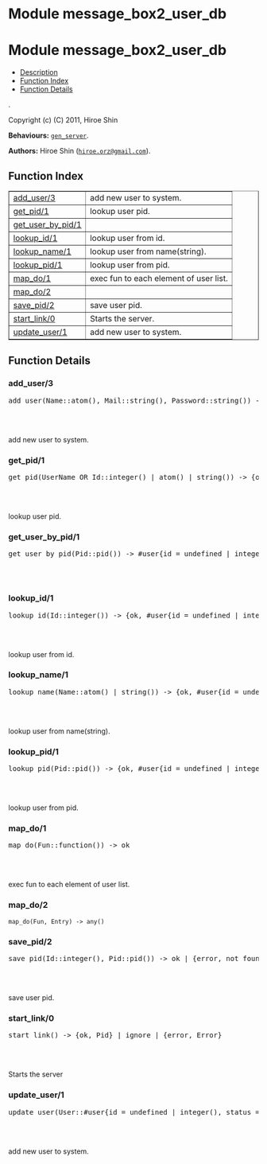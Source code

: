 Module message_box2_user_db
===========================


<h1>Module message_box2_user_db</h1>

* [Description](#description)
* [Function Index](#index)
* [Function Details](#functions)


.



Copyright (c) (C) 2011, Hiroe Shin

__Behaviours:__ [`gen_server`](gen_server.md).

__Authors:__ Hiroe Shin ([`hiroe.orz@gmail.com`](mailto:hiroe.orz@gmail.com)).

<h2><a name="index">Function Index</a></h2>



<table width="100%" border="1" cellspacing="0" cellpadding="2" summary="function index"><tr><td valign="top"><a href="#add_user-3">add_user/3</a></td><td>add new user to system.</td></tr><tr><td valign="top"><a href="#get_pid-1">get_pid/1</a></td><td>lookup user pid.</td></tr><tr><td valign="top"><a href="#get_user_by_pid-1">get_user_by_pid/1</a></td><td></td></tr><tr><td valign="top"><a href="#lookup_id-1">lookup_id/1</a></td><td>lookup user from id.</td></tr><tr><td valign="top"><a href="#lookup_name-1">lookup_name/1</a></td><td>lookup user from name(string).</td></tr><tr><td valign="top"><a href="#lookup_pid-1">lookup_pid/1</a></td><td>lookup user from pid.</td></tr><tr><td valign="top"><a href="#map_do-1">map_do/1</a></td><td>exec fun to each element of user list.</td></tr><tr><td valign="top"><a href="#map_do-2">map_do/2</a></td><td></td></tr><tr><td valign="top"><a href="#save_pid-2">save_pid/2</a></td><td>save user pid.</td></tr><tr><td valign="top"><a href="#start_link-0">start_link/0</a></td><td>
Starts the server.</td></tr><tr><td valign="top"><a href="#update_user-1">update_user/1</a></td><td>add new user to system.</td></tr></table>




<h2><a name="functions">Function Details</a></h2>


<a name="add_user-3"></a>

<h3>add_user/3</h3>





<pre>add_user(Name::atom(), Mail::string(), Password::string()) -> {ok, #user{id = undefined | integer(), status = atom(), pid = undefined | atom(), name = undefined | term(), mail = undefined | string(), password = undefined | string()}} | {error, already_exist}</pre>
<br></br>




add new user to system.
<a name="get_pid-1"></a>

<h3>get_pid/1</h3>





<pre>get_pid(UserName_OR_Id::integer() | atom() | string()) -> {ok, #user{id = undefined | integer(), status = atom(), pid = undefined | atom(), name = undefined | term(), mail = undefined | string(), password = undefined | string()}} | {error, not_found}</pre>
<br></br>




lookup user pid.
<a name="get_user_by_pid-1"></a>

<h3>get_user_by_pid/1</h3>





<pre>get_user_by_pid(Pid::pid()) -> #user{id = undefined | integer(), status = atom(), pid = undefined | atom(), name = undefined | term(), mail = undefined | string(), password = undefined | string()}</pre>
<br></br>


<a name="lookup_id-1"></a>

<h3>lookup_id/1</h3>





<pre>lookup_id(Id::integer()) -> {ok, #user{id = undefined | integer(), status = atom(), pid = undefined | atom(), name = undefined | term(), mail = undefined | string(), password = undefined | string()}} | {error, not_found}</pre>
<br></br>




lookup user from id.
<a name="lookup_name-1"></a>

<h3>lookup_name/1</h3>





<pre>lookup_name(Name::atom() | string()) -> {ok, #user{id = undefined | integer(), status = atom(), pid = undefined | atom(), name = undefined | term(), mail = undefined | string(), password = undefined | string()}} | {error, not_found}</pre>
<br></br>




lookup user from name(string).
<a name="lookup_pid-1"></a>

<h3>lookup_pid/1</h3>





<pre>lookup_pid(Pid::pid()) -> {ok, #user{id = undefined | integer(), status = atom(), pid = undefined | atom(), name = undefined | term(), mail = undefined | string(), password = undefined | string()}} | {error, not_found}</pre>
<br></br>




lookup user from pid.
<a name="map_do-1"></a>

<h3>map_do/1</h3>





<pre>map_do(Fun::function()) -> ok</pre>
<br></br>




exec fun to each element of user list.
<a name="map_do-2"></a>

<h3>map_do/2</h3>





`map_do(Fun, Entry) -> any()`

<a name="save_pid-2"></a>

<h3>save_pid/2</h3>





<pre>save_pid(Id::integer(), Pid::pid()) -> ok | {error, not_found}</pre>
<br></br>




save user pid.
<a name="start_link-0"></a>

<h3>start_link/0</h3>





<pre>start_link() -> {ok, Pid} | ignore | {error, Error}</pre>
<br></br>





Starts the server
<a name="update_user-1"></a>

<h3>update_user/1</h3>





<pre>update_user(User::#user{id = undefined | integer(), status = atom(), pid = undefined | atom(), name = undefined | term(), mail = undefined | string(), password = undefined | string()}) -> {ok, #user{id = undefined | integer(), status = atom(), pid = undefined | atom(), name = undefined | term(), mail = undefined | string(), password = undefined | string()}} | {error, not_found}</pre>
<br></br>




add new user to system.
